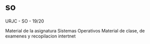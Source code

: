 # so
URJC - SO - 19/20

Material de la asignatura Sistemas Operativos
Material de clase, de examenes y recopilacion intertnet
